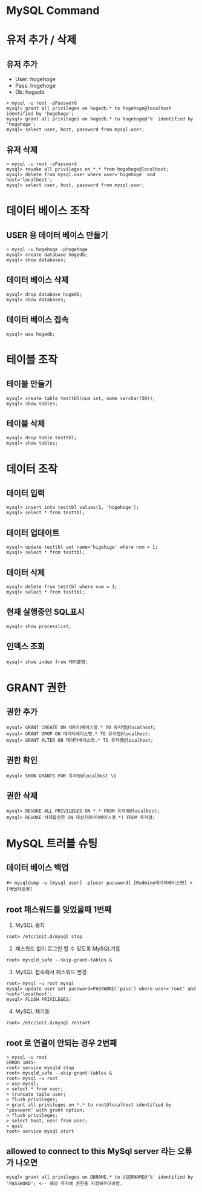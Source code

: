 # MySQL Command

# 유저 추가 / 삭제
## 유저 추가
* User: hogehoge
* Pass: hogehoge
* Db: hogedb
```
> mysql -u root -pPassword
mysql> grant all privileges on hogedb.* to hogehoge@localhost identified by 'hogehoge';
mysql> grant all privileges on hogedb.* to hogehoge@'%' identified by 'hogehoge';
mysql> select user, host, password from mysql.user;
```

## 유저 삭제
```
> mysql -u root -pPassword
mysql> revoke all privileges on *.* from hogehoge@localhost;
mysql> delete from mysql.user where user='hogehoge' and host='localhost';
mysql> select user, host, password from mysql.user;
```

# 데이터 베이스 조작
## USER 용 데이터 베이스 만들기
```
> mysql -u hogehoge -phogehoge
mysql> create database hogedb;
mysql> show databases;
```

## 데이터 베이스 삭제
```
mysql> drop database hogedb;
mysql> show databases;
```

## 데이터 베이스 접속
```
mysql> use hogedb;
```

# 테이블 조작
## 테이블 만들기
```
mysql> create table testtbl(num int, name varchar(50));
mysql> show tables;
```

## 테이블 삭제
```
mysql> drop table testtbl;
mysql> show tables;
```

# 데이터 조작
## 데이터 입력
```
mysql> insert into testtbl values(1, 'hogehoge');
mysql> select * from testtbl;
```

## 데이터 업데이트
```
mysql> update testtbl set name='higehige' where num = 1;
mysql> select * from testtbl;
```

## 데이터 삭제
```
mysql> delete from testtbl where num = 1;
mysql> select * from testtbl;
```

## 현재 실행중인 SQL표시
```
mysql> show processlist;
```

## 인덱스 조회
```
mysql> show index from 테이블명;
```

# GRANT 권한
## 권한 추가
```
mysql> GRANT CREATE ON 데이터베이스명.* TO 유저명@localhost;
mysql> GRANT DROP ON 데이터베이스명.* TO 유저명@localhost;
mysql> GRANT ALTER ON 데이터베이스명.* TO 유저명@localhost;
```
## 권한 확인
```
mysql> SHOW GRANTS FOR 유저명@localhost \G
```

## 권한 삭제
```
mysql> REVOKE ALL PRIVILEGES ON *.* FROM 유저명@localhost;
mysql> REVOKE 삭제할권한 ON 대상(데이터베이스명.*) FROM 유저명;
```

# MySQL 트러블 슈팅
## 데이터 베이스 백업
```
#> mysqldump -u [mysql user] -p[user password] [Redmine데이터베이스명] > [백업파일명]
```

## root 패스워드를 잊었을때 1번째
1. MySQL 중지
```
root> /etc/init.d/mysql stop
```

2. 패스워드 없이 로그인 할 수 있도록 MySQL기동
```
root> mysqld_safe --skip-grant-tables &
```

3. MySQL 접속해서 패스워드 변경
```
root> mysql -u root mysql
mysql> update user set password=PASSWORD('pass') where user='root' and host='localhost';
mysql> FLUSH PRIVILEGES;
```

4. MySQL 재기동
```
root> /etc/init.d/mysql restart
```

## root 로 연결이 안되는 경우 2번째
```
> mysql -u root
ERROR 1045~
root> service mysqld stop
root> mysqld_safe --skip-grant-tables &
root> mysql -u root
> use mysql;
> select * from user;
> truncate table user;
> flush privileges;
> grant all privileges on *.* to root@localhost identified by 'password' with grant option;
> flush privileges;
> select host, user from user;
> quit
root> service mysql start
```

## allowed to connect to this MySql server 라는 오류가 나오면
```
mysql> grant all privileges on DBNAME.* to USERNAME@'%' identified by 'PASSWORD'; <-- 해당 유저에 권한을 지정해주어야함.
```